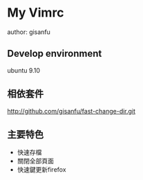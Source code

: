 # My Vimrc #

author: gisanfu

## Develop environment

ubuntu 9.10

## 相依套件

http://github.com/gisanfu/fast-change-dir.git

## 主要特色

- 快速存檔
- 關閉全部頁面
- 快速鍵更新firefox
